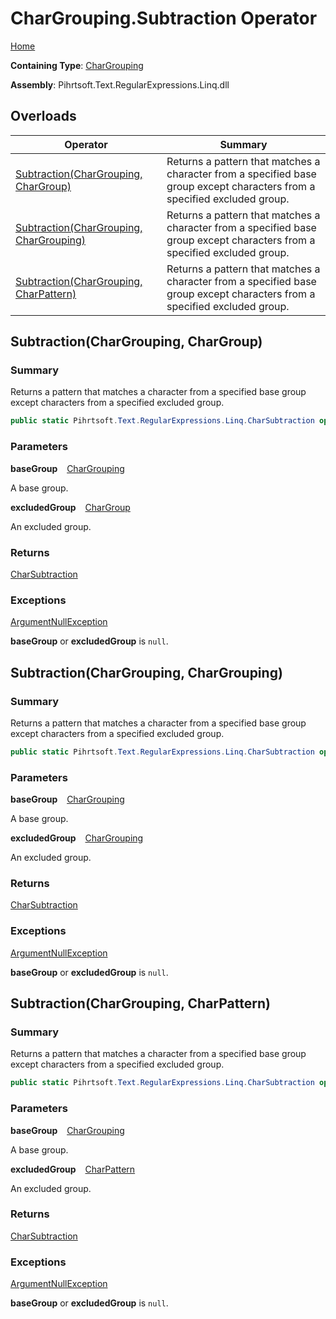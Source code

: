 # CharGrouping\.Subtraction Operator

[Home](../../../../../../README.md)

**Containing Type**: [CharGrouping](../README.md)

**Assembly**: Pihrtsoft\.Text\.RegularExpressions\.Linq\.dll

## Overloads

| Operator | Summary |
| -------- | ------- |
| [Subtraction(CharGrouping, CharGroup)](#Pihrtsoft_Text_RegularExpressions_Linq_CharGrouping_op_Subtraction_Pihrtsoft_Text_RegularExpressions_Linq_CharGrouping_Pihrtsoft_Text_RegularExpressions_Linq_CharGroup_) | Returns a pattern that matches a character from a specified base group except characters from a specified excluded group\. |
| [Subtraction(CharGrouping, CharGrouping)](#Pihrtsoft_Text_RegularExpressions_Linq_CharGrouping_op_Subtraction_Pihrtsoft_Text_RegularExpressions_Linq_CharGrouping_Pihrtsoft_Text_RegularExpressions_Linq_CharGrouping_) | Returns a pattern that matches a character from a specified base group except characters from a specified excluded group\. |
| [Subtraction(CharGrouping, CharPattern)](#Pihrtsoft_Text_RegularExpressions_Linq_CharGrouping_op_Subtraction_Pihrtsoft_Text_RegularExpressions_Linq_CharGrouping_Pihrtsoft_Text_RegularExpressions_Linq_CharPattern_) | Returns a pattern that matches a character from a specified base group except characters from a specified excluded group\. |

## Subtraction\(CharGrouping, CharGroup\) <a name="Pihrtsoft_Text_RegularExpressions_Linq_CharGrouping_op_Subtraction_Pihrtsoft_Text_RegularExpressions_Linq_CharGrouping_Pihrtsoft_Text_RegularExpressions_Linq_CharGroup_"></a>

### Summary

Returns a pattern that matches a character from a specified base group except characters from a specified excluded group\.

```csharp
public static Pihrtsoft.Text.RegularExpressions.Linq.CharSubtraction operator -(Pihrtsoft.Text.RegularExpressions.Linq.CharGrouping baseGroup, Pihrtsoft.Text.RegularExpressions.Linq.CharGroup excludedGroup)
```

### Parameters

**baseGroup** &ensp; [CharGrouping](../README.md)

A base group\.

**excludedGroup** &ensp; [CharGroup](../../CharGroup/README.md)

An excluded group\.

### Returns

[CharSubtraction](../../CharSubtraction/README.md)

### Exceptions

[ArgumentNullException](https://docs.microsoft.com/en-us/dotnet/api/system.argumentnullexception)

**baseGroup** or **excludedGroup** is `null`\.

## Subtraction\(CharGrouping, CharGrouping\) <a name="Pihrtsoft_Text_RegularExpressions_Linq_CharGrouping_op_Subtraction_Pihrtsoft_Text_RegularExpressions_Linq_CharGrouping_Pihrtsoft_Text_RegularExpressions_Linq_CharGrouping_"></a>

### Summary

Returns a pattern that matches a character from a specified base group except characters from a specified excluded group\.

```csharp
public static Pihrtsoft.Text.RegularExpressions.Linq.CharSubtraction operator -(Pihrtsoft.Text.RegularExpressions.Linq.CharGrouping baseGroup, Pihrtsoft.Text.RegularExpressions.Linq.CharGrouping excludedGroup)
```

### Parameters

**baseGroup** &ensp; [CharGrouping](../README.md)

A base group\.

**excludedGroup** &ensp; [CharGrouping](../README.md)

An excluded group\.

### Returns

[CharSubtraction](../../CharSubtraction/README.md)

### Exceptions

[ArgumentNullException](https://docs.microsoft.com/en-us/dotnet/api/system.argumentnullexception)

**baseGroup** or **excludedGroup** is `null`\.

## Subtraction\(CharGrouping, CharPattern\) <a name="Pihrtsoft_Text_RegularExpressions_Linq_CharGrouping_op_Subtraction_Pihrtsoft_Text_RegularExpressions_Linq_CharGrouping_Pihrtsoft_Text_RegularExpressions_Linq_CharPattern_"></a>

### Summary

Returns a pattern that matches a character from a specified base group except characters from a specified excluded group\.

```csharp
public static Pihrtsoft.Text.RegularExpressions.Linq.CharSubtraction operator -(Pihrtsoft.Text.RegularExpressions.Linq.CharGrouping baseGroup, Pihrtsoft.Text.RegularExpressions.Linq.CharPattern excludedGroup)
```

### Parameters

**baseGroup** &ensp; [CharGrouping](../README.md)

A base group\.

**excludedGroup** &ensp; [CharPattern](../../CharPattern/README.md)

An excluded group\.

### Returns

[CharSubtraction](../../CharSubtraction/README.md)

### Exceptions

[ArgumentNullException](https://docs.microsoft.com/en-us/dotnet/api/system.argumentnullexception)

**baseGroup** or **excludedGroup** is `null`\.

